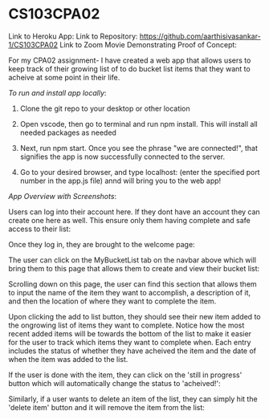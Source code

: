 # CS103CPA02
Link to Heroku App:
Link to Repository: https://github.com/aarthisivasankar-1/CS103CPA02
Link to Zoom Movie Demonstrating Proof of Concept:

For my CPA02 assignment- I have created a web app that allows users to keep track of their growing list of to do bucket list items that they want to acheive at some point in their life. 

*To run and install app locally*:

1. Clone the git repo to your desktop or other location

2. Open vscode, then go to terminal and run npm install. This will install all needed packages as needed

3. Next, run npm start. Once you see the phrase "we are connected!", that signifies the app is now successfully connected to the server. 

4. Go to your desired browser, and type localhost:<port number> (enter the specified port number in the app.js file) annd will bring you to the web app!


*App Overview with Screenshots*:


Users can log into their account here. If they dont have an account they can create one here as well. This ensure only them having complete and safe access to their list: 


Once they log in, they are brought to the welcome page:


The user can click on the MyBucketList tab on the navbar above which will bring them to this page that allows them to create and view their bucket list:


Scrolling down on this page, the user can find this section that allows them to input the name of the item they want to accomplish, a description of it, and then the location of where they want to complete the item.

Upon clicking the add to list button, they should see their new item added to the ongrowing list of items they want to complete. Notice how the most recent added items will be towards the bottom of the list to make it easier for the user to track which items they want to complete when. Each entry includes the status of whether they have acheived the item and the date of when the item was added to the list.

If the user is done with the item, they can click on the 'still in progress' button which will automatically change the status to 'acheived!':

Similarly, if a user wants to delete an item of the list, they can simply hit the 'delete item' button and it will remove the item from the list: